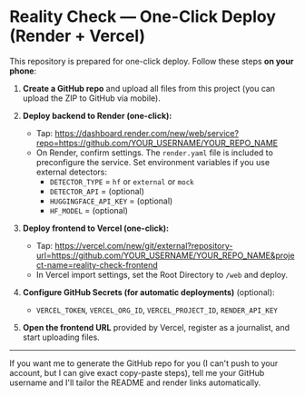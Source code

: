 # Reality Check — One-Click Deploy (Render + Vercel)

This repository is prepared for one-click deploy. Follow these steps **on your phone**:

1. **Create a GitHub repo** and upload all files from this project (you can upload the ZIP to GitHub via mobile).

2. **Deploy backend to Render (one-click):**
   - Tap: https://dashboard.render.com/new/web/service?repo=https://github.com/YOUR_USERNAME/YOUR_REPO_NAME
   - On Render, confirm settings. The `render.yaml` file is included to preconfigure the service. Set environment variables if you use external detectors:
     - `DETECTOR_TYPE` = `hf` or `external` or `mock`
     - `DETECTOR_API` = (optional)
     - `HUGGINGFACE_API_KEY` = (optional)
     - `HF_MODEL` = (optional)

3. **Deploy frontend to Vercel (one-click):**
   - Tap: https://vercel.com/new/git/external?repository-url=https://github.com/YOUR_USERNAME/YOUR_REPO_NAME&project-name=reality-check-frontend
   - In Vercel import settings, set the Root Directory to `/web` and deploy.

4. **Configure GitHub Secrets (for automatic deployments)** (optional):
   - `VERCEL_TOKEN`, `VERCEL_ORG_ID`, `VERCEL_PROJECT_ID`, `RENDER_API_KEY`

5. **Open the frontend URL** provided by Vercel, register as a journalist, and start uploading files.

---

If you want me to generate the GitHub repo for you (I can't push to your account, but I can give exact copy-paste steps), tell me your GitHub username and I'll tailor the README and render links automatically.
